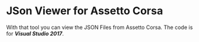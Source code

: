 # JSon Viewer for Assetto Corsa</br>
With that tool you can view the JSON Files from Assetto Corsa. The code is for ***Visual Studio 2017***.
